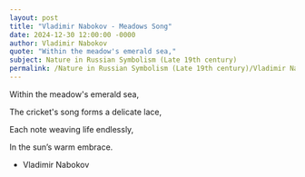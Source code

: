 ```yaml
---
layout: post
title: "Vladimir Nabokov - Meadows Song"
date: 2024-12-30 12:00:00 -0000
author: Vladimir Nabokov
quote: "Within the meadow's emerald sea,"
subject: Nature in Russian Symbolism (Late 19th century)
permalink: /Nature in Russian Symbolism (Late 19th century)/Vladimir Nabokov/Vladimir Nabokov - Meadows Song
---
```


Within the meadow's emerald sea,

The cricket's song forms a delicate lace,

Each note weaving life endlessly,

In the sun’s warm embrace.


- Vladimir Nabokov
